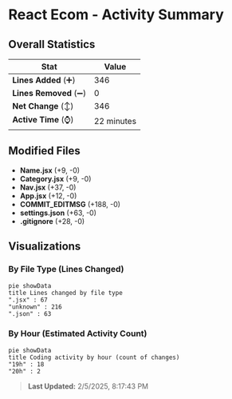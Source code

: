 # React Ecom - Activity Summary 

## Overall Statistics

| Stat                   | Value                                                             |
| ---------------------- | ----------------------------------------------------------------- |
| **Lines Added** (➕)   | 346                                          |
| **Lines Removed** (➖) | 0                                        |
| **Net Change** (↕)    | 346                |
| **Active Time** (⌚)   | 22 minutes |


## Modified Files
- **Name.jsx** (+9, -0)
- **Category.jsx** (+9, -0)
- **Nav.jsx** (+37, -0)
- **App.jsx** (+12, -0)
- **COMMIT_EDITMSG** (+188, -0)
- **settings.json** (+63, -0)
- **.gitignore** (+28, -0)

## Visualizations

### By File Type (Lines Changed)

```mermaid
pie showData
title Lines changed by file type
".jsx" : 67
"unknown" : 216
".json" : 63
```

### By Hour (Estimated Activity Count)

```mermaid
pie showData
title Coding activity by hour (count of changes)
"19h" : 18
"20h" : 2
```


> **Last Updated:** 2/5/2025, 8:17:43 PM